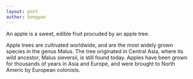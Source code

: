 ```yaml
---
layout: post
author: Songyan
---
```

An apple is a sweet, edible fruit procuded by an apple tree.

Apple trees are cultivated worldwide, and are the most widely grown species in the genus Malus. The tree originated in Central Asia, where its wild ancestor, 
Malus sieversii, is still found today. Apples have been grown for thousands of years in Asia and Europe, and were brought to North Americ by European colonists.